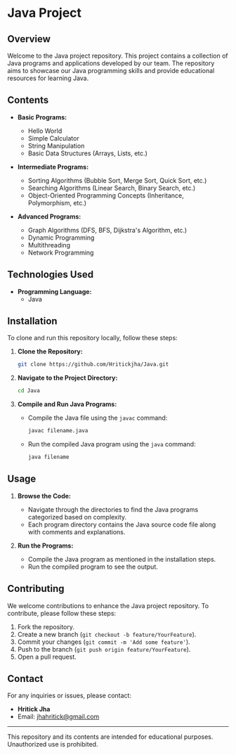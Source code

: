# Java Project

## Overview
Welcome to the Java project repository. This project contains a collection of Java programs and applications developed by our team. The repository aims to showcase our Java programming skills and provide educational resources for learning Java.

## Contents
- **Basic Programs:**
  - Hello World
  - Simple Calculator
  - String Manipulation
  - Basic Data Structures (Arrays, Lists, etc.)

- **Intermediate Programs:**
  - Sorting Algorithms (Bubble Sort, Merge Sort, Quick Sort, etc.)
  - Searching Algorithms (Linear Search, Binary Search, etc.)
  - Object-Oriented Programming Concepts (Inheritance, Polymorphism, etc.)

- **Advanced Programs:**
  - Graph Algorithms (DFS, BFS, Dijkstra's Algorithm, etc.)
  - Dynamic Programming
  - Multithreading
  - Network Programming

## Technologies Used
- **Programming Language:**
  - Java

## Installation
To clone and run this repository locally, follow these steps:

1. **Clone the Repository:**
    ```sh
    git clone https://github.com/Hritickjha/Java.git
    ```

2. **Navigate to the Project Directory:**
    ```sh
    cd Java
    ```

3. **Compile and Run Java Programs:**
   - Compile the Java file using the `javac` command:
     ```sh
     javac filename.java
     ```
   - Run the compiled Java program using the `java` command:
     ```sh
     java filename
     ```

## Usage
1. **Browse the Code:**
   - Navigate through the directories to find the Java programs categorized based on complexity.
   - Each program directory contains the Java source code file along with comments and explanations.

2. **Run the Programs:**
   - Compile the Java program as mentioned in the installation steps.
   - Run the compiled program to see the output.

## Contributing
We welcome contributions to enhance the Java project repository. To contribute, please follow these steps:

1. Fork the repository.
2. Create a new branch (`git checkout -b feature/YourFeature`).
3. Commit your changes (`git commit -m 'Add some feature'`).
4. Push to the branch (`git push origin feature/YourFeature`).
5. Open a pull request.

## Contact
For any inquiries or issues, please contact:

- **Hritick Jha**
- Email: jhahritick@gmail.com
---

This repository and its contents are intended for educational purposes. Unauthorized use is prohibited.
